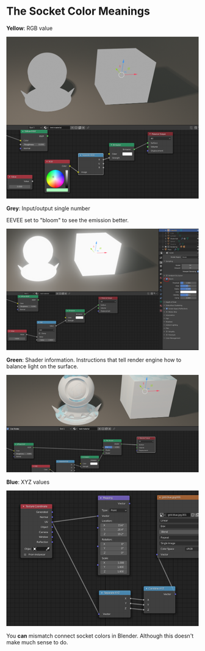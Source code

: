 # The Socket Color Meanings

**Yellow**: RGB value

![](../../.gitbook/assets/image%20%2870%29.png)

**Grey**: Input/output single number

EEVEE set to "bloom" to see the emission better.

![](../../.gitbook/assets/image%20%2860%29.png)

**Green**: Shader information. Instructions that tell render engine how to balance light on the surface.

![](../../.gitbook/assets/image%20%2873%29.png)

**Blue**: XYZ values

![](../../.gitbook/assets/image%20%2862%29.png)

You **can** mismatch connect socket colors in Blender. Although this doesn't make much sense to do.

